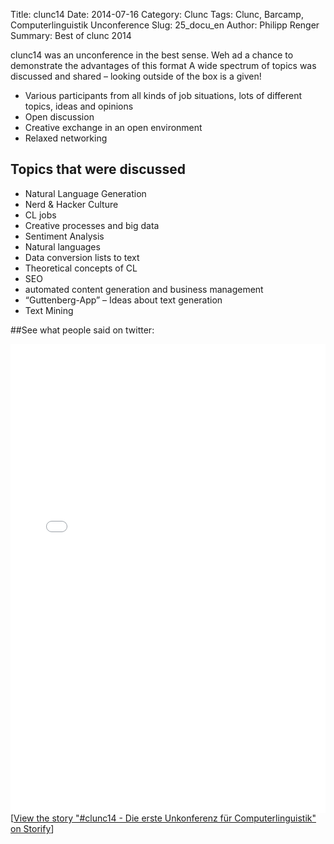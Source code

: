 Title: clunc14
Date: 2014-07-16
Category: Clunc
Tags: Clunc, Barcamp, Computerlinguistik Unconference
Slug: 25_docu_en
Author: Philipp Renger
Summary: Best of clunc 2014


clunc14 was an unconference in the best sense. Weh ad a chance to demonstrate the advantages of this format A wide spectrum of topics was discussed and shared – looking outside of the box is a given! 

* Various participants from all kinds of job situations, lots of different topics, ideas and opinions 
* Open discussion
* Creative exchange in an open environment
* Relaxed networking 


## Topics that were discussed

- Natural Language Generation
- Nerd & Hacker Culture
- CL jobs
- Creative processes and big data
- Sentiment Analysis
- Natural languages
- Data conversion lists to text 
- Theoretical concepts of CL 
- SEO
- automated content generation and business management
- “Guttenberg-App” – Ideas about text generation
- Text Mining



##See what people said on twitter:

<div class="storify"><iframe src="//storify.com/aexea/clunc14-die-erste-unkonferenz-fur-computerlinguis/embed?border=false" width="100%" height=750 frameborder=no allowtransparency=true></iframe><script src="//storify.com/aexea/clunc14-die-erste-unkonferenz-fur-computerlinguis.js?border=false"></script><noscript>[<a href="//storify.com/aexea/clunc14-die-erste-unkonferenz-fur-computerlinguis" target="_blank">View the story "#clunc14 - Die erste Unkonferenz für Computerlinguistik" on Storify</a>]</noscript></div>

